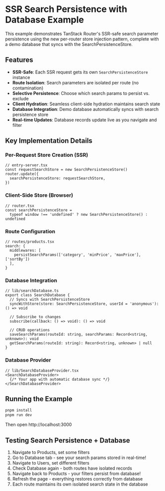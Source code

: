 # SSR Search Persistence with Database Example

This example demonstrates TanStack Router's SSR-safe search parameter persistence using the new per-router store injection pattern, complete with a demo database that syncs with the SearchPersistenceStore.

## Features

- **SSR-Safe**: Each SSR request gets its own `SearchPersistenceStore` instance
- **Route Isolation**: Search parameters are isolated per route (no contamination)
- **Selective Persistence**: Choose which search params to persist vs. exclude
- **Client Hydration**: Seamless client-side hydration maintains search state
- **Database Integration**: Demo database automatically syncs with search persistence store
- **Real-time Updates**: Database records update live as you navigate and filter

## Key Implementation Details

### Per-Request Store Creation (SSR)

```tsx
// entry-server.tsx
const requestSearchStore = new SearchPersistenceStore()
router.update({
  searchPersistenceStore: requestSearchStore,
})
```

### Client-Side Store (Browser)

```tsx
// router.tsx
const searchPersistenceStore =
  typeof window !== 'undefined' ? new SearchPersistenceStore() : undefined
```

### Route Configuration

```tsx
// routes/products.tsx
search: {
  middlewares: [
    persistSearchParams(['category', 'minPrice', 'maxPrice'], ['sortBy'])
  ],
}
```

### Database Integration

```tsx
// lib/searchDatabase.ts
export class SearchDatabase {
  // Syncs with SearchPersistenceStore
  syncWithStore(store: SearchPersistenceStore, userId = 'anonymous'): () => void

  // Subscribe to changes
  subscribe(callback: () => void): () => void

  // CRUD operations
  saveSearchParams(routeId: string, searchParams: Record<string, unknown>): void
  getSearchParams(routeId: string): Record<string, unknown> | null
}
```

### Database Provider

```tsx
// lib/SearchDatabaseProvider.tsx
<SearchDatabaseProvider>
  {/* Your app with automatic database sync */}
</SearchDatabaseProvider>
```

## Running the Example

```bash
pnpm install
pnpm run dev
```

Then open http://localhost:3000

## Testing Search Persistence + Database

1. Navigate to Products, set some filters
2. Go to Database tab - see your search params stored in real-time!
3. Navigate to Users, set different filters
4. Check Database again - both routes have isolated records
5. Navigate back to Products - your filters persist from database!
6. Refresh the page - everything restores correctly from database
7. Each route maintains its own isolated search state in the database
